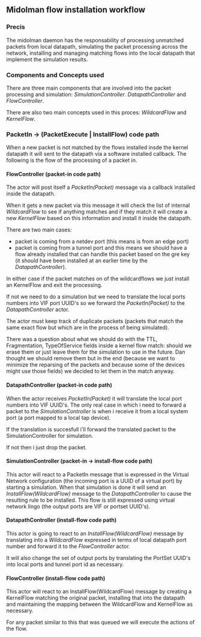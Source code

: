 ## Midolman flow installation workflow

### Precis

The midolman daemon has the responsability of processing unmatched packets from
local datapath, simulating the packet processing across the network, installing
and managing matching flows into the local datapath that implement the simulation
results.

### Components and Concepts used

There are three main components that are involved into the packet processing and
simulation: *SimulationController*. *DatapathController* and *FlowController*.

There are also two main concepts used in this proces: *WildcardFlow* and *KernelFlow*.

### PacketIn -> (PacketExecute | InstallFlow) code path

When a new packet is not matched by the flows installed insde the kernel datapath
it will sent to the datapath via a software installed callback. The following is
the flow of the processing of a packet in.

#### FlowController (packet-in code path)

The actor will post itself a *PacketIn(Packet)* message via a callback installed
 inside the datapath.

When it gets a new packet via this message it will check the list of internal
_WildcardFlow_ to see if anything matches and if they match it will create a new
_KernelFlow_ based on this information and install it inside the datapath.

There are two main cases:
-  packet is coming from a netdev port (this means is from an edge port)
-  packet is coming from a tunnel port and this means we should have a flow
already installed that can handle this packet based on the gre key (it should
have been installed at an earlier time by the *DatapathController*).

In either case if the packet matches on of the wildcardflows we just install an
KernelFlow and exit the processing.

If not we need to do a simulation but we need to translate the local ports
numbers into VIF port UUID's so we forward the _PacketIn(Packet)_ to the
 _DatapathController_ actor.

The actor must keep track of duplicate packets (packets that match the same exact
flow but which are in the process of being simulated).

There was a question about what we should do with the TTL, Fragmentation, TypeOfService
 fields inside a kernel flow match: should we erase them or just leave them for
 the simulation to use in the future. Dan thought we should remove them but in
 the end (because we want to minimize the reparsing of the packets and because
 some of the devices might use those fields) we decided to let them in the match
 anyway.

#### DatapathController (packet-in code path)

When the actor receives _PacketIn(Packet)_ it will translate the local port numbers
into VIF UUID's. The only real case in which i need to forward a packet to the
_SimulationController_ is when i receive it from a local system port (a port
mapped to a local tap device).

If the translation is succesfull i'll forward the translated packet to the
SimulationController for simulation.

If not then i just drop the packet.

#### SimulationController (packet-in -> install-flow code path)

This actor will react to a PacketIn message that is expressed in the Virtual
Network configuration (the incoming port is a UUID of a virtual port) by starting
a simulation. When that simulation is done it will send an
_InstallFlow(WildcardFlow)_ message to the *DatapathController* to cause the
 resulting rule to be installed. This flow is still expressed using virtual network
 lingo (the output ports are VIF or portset UUID's).

#### DatapathController (install-flow code path)

This actor is going to react to an _InstallFlow(WildcardFlow)_ message by translating
 into a _WildcardFlow_ expressed in terms of local datapath port number and forward
 it to the _FlowController_ actor.

It will also change the set of output ports by translating the PortSet UUID's into
 local ports and tunnel port id as necessary.

#### FlowController (install-flow code path)

This actor will react to an InstallFlow(WildcardFlow) message by creating a
KernelFlow matching the original packet, installing that into the datapath and
maintaining the mapping between the WildcardFlow and KernelFlow as necessary.

For any packet similar to this that was queued we will execute the actions of
the flow.